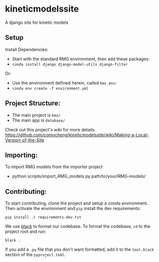 # kineticmodelssite
A django site for kinetic models


## Setup
Install Dependencies:
- Start with the standard RMG environment, then add these packages:
- ```conda install django django-model-utils django-filter```

Or:
- Use the environment defined herein, called `kms_env`:
- ```conda env create -f environment.yml```


## Project Structure:
- The main project is `kms/`
- The main app is `database/`

Check out this project's wiki for more details
https://github.com/comocheng/kineticmodelssite/wiki/Making-a-Local-Version-of-the-Site

## Importing:
To import RMG models from the importer project
- python scripts/import_RMG_models.py path/to/your/RMG-models/

## Contributing:
To start contributing, clone the project and setup a conda environment.
Then activate the environment and `pip` install the dev requirements:

```pip install -r requirements-dev.txt```

We use [black](https://github.com/psf/black) to format our codebase.
To format the codebase, `cd` to the project root and run:

```black .```

If you add a `.py` file that you don't want formatted,
add it to the `tool.black` section of the `pyproject.toml`.
